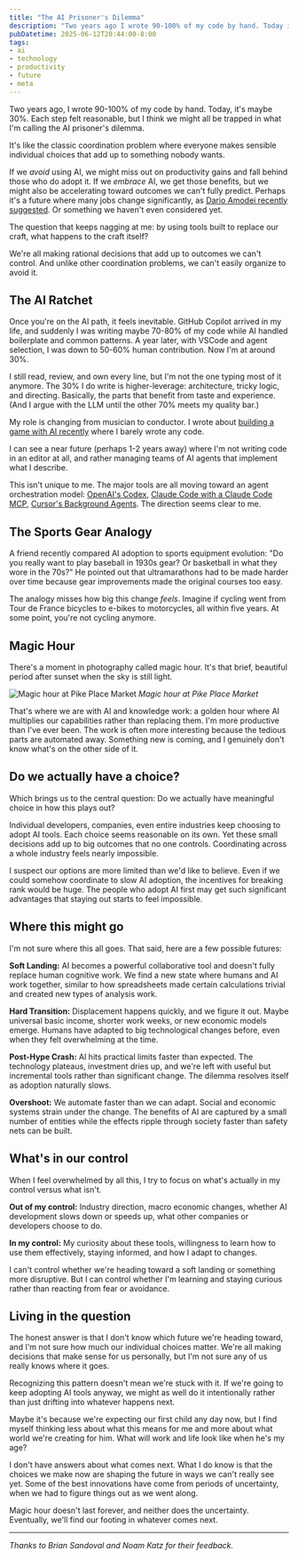 ```yaml
---
title: "The AI Prisoner's Dilemma"
description: "Two years ago I wrote 90-100% of my code by hand. Today it's maybe 30%. We might all be trapped in what I'm calling the AI prisoner's dilemma."
pubDatetime: 2025-06-12T20:44:00-8:00
tags:
- ai
- technology
- productivity
- future
- meta
---
```


Two years ago, I wrote 90-100% of my code by hand. Today, it's maybe 30%. Each step felt reasonable, but I think we might all be trapped in what I'm calling the AI prisoner's dilemma.

It's like the classic coordination problem where everyone makes sensible individual choices that add up to something nobody wants.

If we _avoid_ using AI, we might miss out on productivity gains and fall behind 
those who do adopt it. If we _embrace_ AI, we get those benefits, but we might 
also be accelerating toward outcomes we can't fully predict. Perhaps it's a future 
where many jobs change significantly, as [Dario Amodei recently suggested](https://www.axios.com/2025/05/28/ai-jobs-white-collar-unemployment-anthropic).
Or something we haven't even considered yet.

The question that keeps nagging at me: by using tools built to replace our
craft, what happens to the craft itself?

We're all making rational decisions that add up to outcomes we can't control. And unlike other coordination problems, we can't easily organize to avoid it. 

## The AI Ratchet

Once you're on the AI path, it feels inevitable. GitHub Copilot arrived in my life, and suddenly I was writing maybe 70-80% of my code while AI handled boilerplate and common patterns. A year later, with VSCode and agent selection, I was down to 50-60% human contribution. Now I'm at around 30%.

I still read, review, and own every line, but I'm not the one typing most of it anymore. The 30% I do write is higher-leverage: architecture, tricky logic, and directing. Basically, the parts that benefit from taste and experience. (And I argue with the LLM until the other 70% meets my quality bar.)

My role is changing from musician to conductor. I wrote about [building a game with AI recently](/2025/06/04/building-game-with-ai/) where I barely wrote any code.

I can see a near future (perhaps 1-2 years away) where I'm not writing code in an editor at all, and rather managing teams of AI agents that implement what I describe.

This isn't unique to me. The major tools are all moving toward an
agent orchestration model: [OpenAI's
Codex](https://openai.com/index/introducing-codex/), [Claude Code with a Claude
Code MCP](https://docs.anthropic.com/en/docs/claude-code/mcp), [Cursor's
Background Agents](https://docs.cursor.com/background-agent). The direction seems clear to me.

## The Sports Gear Analogy

A friend recently compared AI adoption to sports equipment evolution: "Do you
really want to play baseball in 1930s gear? Or basketball in what they wore in
the 70s?" He pointed out that ultramarathons had to be made harder over time
because gear improvements made the original courses too easy.

The analogy misses how big this change _feels_. Imagine if cycling went from Tour de France bicycles to e-bikes to motorcycles, all within five years. At some point, you're not cycling anymore. 

## Magic Hour

There's a moment in photography called magic hour. It's that brief, beautiful period after sunset when the sky is still light.

![Magic hour at Pike Place Market](/assets/ai-prisoners/2020-06-02.jpg)
_Magic hour at Pike Place Market_

That's where we are with AI and knowledge work: a golden hour where AI multiplies our capabilities rather than replacing them. I'm more
productive than I've ever been. The work is often more interesting because the
tedious parts are automated away. Something new is coming, and I genuinely don't know
what's on the other side of it.

## Do we actually have a choice?

Which brings us to the central question: Do we actually have meaningful choice
in how this plays out?

Individual developers, companies, even entire industries keep choosing to adopt
AI tools. Each choice seems reasonable on its own. Yet these small decisions
add up to big outcomes that no one controls. Coordinating
across a whole industry feels nearly impossible. 

I suspect our options are more limited than we'd like to believe. Even if we 
could somehow coordinate to slow AI adoption, the incentives for breaking rank 
would be huge. The people who adopt AI first may get such significant advantages that 
staying out starts to feel impossible.

## Where this might go

I'm not sure where this all goes. That said, here are a few possible futures:

**Soft Landing:** AI becomes a powerful collaborative tool and doesn't fully
replace human cognitive work. We find a new state where humans and AI
work together, similar to how spreadsheets made certain calculations trivial
and created new types of analysis work.

**Hard Transition:** Displacement happens quickly, and we figure it out. Maybe
universal basic income, shorter work weeks, or new economic models emerge. 
Humans have adapted to big technological changes before, even when they felt 
overwhelming at the time.

**Post-Hype Crash:** AI hits practical limits faster than expected. The technology plateaus, investment dries up, and we're left with useful but incremental tools rather than significant change. The dilemma resolves itself as adoption naturally slows.

**Overshoot:** We automate faster than we can adapt. Social and economic systems
strain under the change. The benefits of AI are captured by a small number of
entities while the effects ripple through society faster than safety nets can
be built.

## What's in our control

When I feel overwhelmed by all this, I try to focus on what's actually in my control 
versus what isn't. 

**Out of my control:** Industry direction, macro economic changes, whether AI development 
slows down or speeds up, what other companies or developers choose to do.

**In my control:** My curiosity about these tools, willingness to learn how to use 
them effectively, staying informed, and how I adapt to changes.

I can't control whether we're heading toward a soft landing or something more disruptive. 
But I can control whether I'm learning and staying curious rather than reacting 
from fear or avoidance.

## Living in the question

The honest answer is that I don't know which future we're heading toward, and
I'm not sure how much our individual choices matter. We're all making decisions 
that make sense for us personally, but I'm not sure any of us really knows where 
it goes.

Recognizing this pattern doesn't mean we're stuck with it. If we're going to 
keep adopting AI tools anyway, we might as well do it intentionally rather than 
just drifting into whatever happens next.

Maybe it's because we're expecting our first child any day now, but I find myself thinking less about what this means for me and more about what world we're creating for him. What will work and life look like when he's my age?

I don't have answers about what comes next. What I do know is that the choices
we make now are shaping the future in ways we can't really see yet. Some of the best innovations have come from periods of uncertainty, when we had
to figure things out as we went along.

Magic hour doesn't last forever, and neither does the uncertainty. Eventually,
we'll find our footing in whatever comes next.

---

_Thanks to Brian Sandoval and Noam Katz for their feedback._